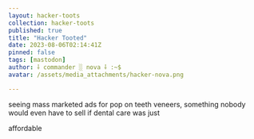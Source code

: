```yaml
---
layout: hacker-toots
collection: hacker-toots
published: true
title: "Hacker Tooted"
date: 2023-08-06T02:14:41Z
pinned: false
tags: [mastodon]
author: ⸸ commander ░ nova ⸸ :~$
avatar: /assets/media_attachments/hacker-nova.png

---
```


<p>seeing mass marketed ads for pop on teeth veneers, something nobody would even have to sell if dental care was just</p><p>affordable</p>


